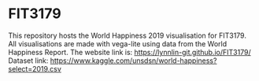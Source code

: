 # FIT3179

This repository hosts the World Happiness 2019 visualisation for FIT3179. All visualisations are made with vega-lite using data from the World Happiness Report.
The website link is: https://lynnlin-git.github.io/FIT3179/
Dataset link: https://www.kaggle.com/unsdsn/world-happiness?select=2019.csv
